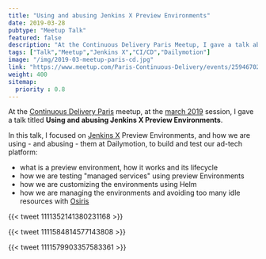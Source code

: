 ```yaml
---
title: "Using and abusing Jenkins X Preview Environments"
date: 2019-03-28
pubtype: "Meetup Talk"
featured: false
description: "At the Continuous Delivery Paris Meetup, I gave a talk about Jenkins X Preview Environments, and how we are using - and abusing - them at Dailymotion."
tags: ["Talk","Meetup","Jenkins X","CI/CD","Dailymotion"]
image: "/img/2019-03-meetup-paris-cd.jpg"
link: "https://www.meetup.com/Paris-Continuous-Delivery/events/259467027/"
weight: 400
sitemap:
  priority : 0.8
---
```


At the [Continuous Delivery Paris](https://www.meetup.com/Paris-Continuous-Delivery) meetup, at the [march 2019](https://www.meetup.com/Paris-Continuous-Delivery/events/259467027/) session, I gave a talk titled **Using and abusing Jenkins X Preview Environments**.

In this talk, I focused on [Jenkins X](https://jenkins-x.io/) Preview Environments, and how we are using - and abusing - them at Dailymotion, to build and test our ad-tech platform:
- what is a preview environment, how it works and its lifecycle
- how we are testing "managed services" using preview Environments
- how we are customizing the environments using Helm
- how we are managing the environments and avoiding too many idle resources with [Osiris](https://github.com/deislabs/osiris)

{{< tweet 1111352141380231168 >}}

{{< tweet 1111584814577143808 >}}

{{< tweet 1111579903357583361 >}}

